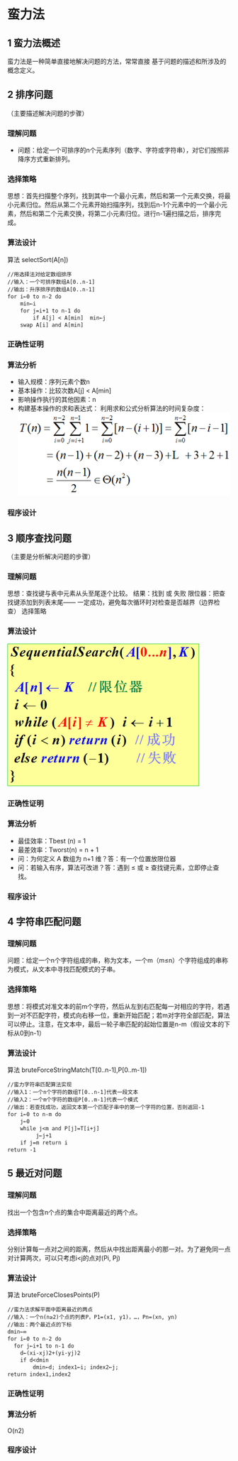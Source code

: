 # 蛮力法
## 1 蛮力法概述
蛮力法是一种简单直接地解决问题的方法，常常直接 基于问题的描述和所涉及的概念定义。

## 2 排序问题
（主要描述解决问题的步骤）
### 理解问题
* 问题：给定一个可排序的n个元素序列（数字、字符或字符串），对它们按照非降序方式重新排列。

### 选择策略
思想：首先扫描整个序列，找到其中一个最小元素，然后和第一个元素交换，将最小元素归位。然后从第二个元素开始扫描序列，找到后n-1个元素中的一个最小元素，然后和第二个元素交换，将第二小元素归位。进行n-1遍扫描之后，排序完成。
### 算法设计

算法 selectSort(A[n])
```
//用选择法对给定数组排序
//输入：一个可排序数组A[0..n-1]
//输出：升序排序的数组A[0..n-1]
for i←0 to n-2 do
    min←i
    for j=i+1 to n-1 do
        if A[j] < A[min]  min←j
    swap A[i] and A[min]
```	
### 正确性证明

### 算法分析
* 输入规模：序列元素个数n
* 基本操作：比较次数A[j] < A[min]
* 影响操作执行的其他因素：n
* 构建基本操作的求和表达式：
利用求和公式分析算法的时间复杂度：
![](image/排序算法.png)

### 程序设计

## 3 顺序查找问题
（主要是分析解决问题的步骤）
### 理解问题
思想：查找键与表中元素从头至尾逐个比较。
结果：找到 或 失败
限位器：把查找键添加到列表末尾—— 一定成功，避免每次循环时对检查是否越界（边界检查）
选择策略

### 算法设计

![](image/蛮力法-顺序查找.png)


### 正确性证明

### 算法分析
* 最佳效率：Tbest (n)  = 1
* 最差效率：Tworst(n) = n + 1
* 问：为何定义 A 数组为 n+1 维？答：有一个位置放限位器
* 问：若输入有序，算法可改进？答：遇到 ≤ 或 ≥ 查找键元素，立即停止查找。

### 程序设计


## 4 字符串匹配问题
### 理解问题
问题：给定一个n个字符组成的串，称为文本，一个m（m≤n）个字符组成的串称为模式，从文本中寻找匹配模式的子串。
### 选择策略
思想：将模式对准文本的前m个字符，然后从左到右匹配每一对相应的字符，若遇到一对不匹配字符，模式向右移一位，重新开始匹配；若m对字符全部匹配，算法可以停止。注意，在文本中，最后一轮子串匹配的起始位置是n-m（假设文本的下标从0到n-1）
### 算法设计
算法 bruteForceStringMatch(T[0..n-1],P[0..m-1])
```
//蛮力字符串匹配算法实现
//输入1：一个n个字符的数组T[0..n-1]代表一段文本
//输入2：一个m个字符的数组P[0..m-1]代表一个模式
//输出：若查找成功，返回文本第一个匹配子串中的第一个字符的位置，否则返回-1
for i←0 to n-m do
    j←0
    while j<m and P[j]=T[i+j]
         j←j+1
    if j=m return i
return -1
```

## 5 最近对问题
### 理解问题
找出一个包含n个点的集合中距离最近的两个点。
### 选择策略
分别计算每一点对之间的距离，然后从中找出距离最小的那一对。为了避免同一点对计算两次，可以只考虑i<j的点对(Pi, Pj)
### 算法设计
算法 bruteForceClosesPoints(P)
```
//蛮力法求解平面中距离最近的两点
//输入：一个n(n≥2)个点的列表P，P1=(x1, y1)，…，Pn=(xn, yn)
//输出：两个最近点的下标
dmin←∞
for i←0 to n-2 do
  for j←i+1 to n-1 do
    d←(xi-xj)2+(yi-yj)2
    if d<dmin
        dmin←d; index1←i; index2←j;
return index1,index2
```
### 正确性证明
### 算法分析
O(n2)
### 程序设计

